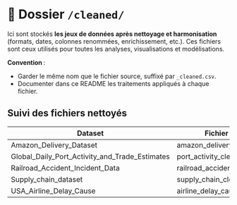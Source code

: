 # 🧹 Dossier `/cleaned/`

Ici sont stockés **les jeux de données après nettoyage et harmonisation** (formats, dates, colonnes renommées, enrichissement, etc.).
Ces fichiers sont ceux utilisés pour toutes les analyses, visualisations et modélisations.

**Convention** :
- Garder le même nom que le fichier source, suffixé par `_cleaned.csv`.
- Documenter dans ce README les traitements appliqués à chaque fichier.

## Suivi des fichiers nettoyés

| Dataset                    | Fichier nettoyé                      | script utilisé |
|----------------------------|--------------------------------------|----------------|
| Amazon_Delivery_Dataset            | amazon_delivery_cleaned.csv          | EDA_Amazon_Delivery_Dataset.ipynb  |
| Global_Daily_Port_Activity_and_Trade_Estimates | port_activity_cleaned.csv            | [à compléter]  |
| Railroad_Accident_Incident_Data | railroad_accident_cleaned.csv      | EDA_Railroad_Accident_Incident_Data.ipynb  |
| Supply_chain_dataset       | supply_chain_cleaned.csv     | EDA_Supply_chain_dataset.ipynb  |
| USA_Airline_Delay_Cause    | airline_delay_cause_cleaned.csv      | EDA_Airline_Delay_Cause.ipynb  |